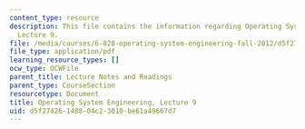 ```yaml
---
content_type: resource
description: This file contains the information regarding Operating System Engineering,
  Lecture 9.
file: /media/courses/6-828-operating-system-engineering-fall-2012/d5f27426148804c23010be61a49667d7_MIT6_828F12_lec9_notes.pdf
file_type: application/pdf
learning_resource_types: []
ocw_type: OCWFile
parent_title: Lecture Notes and Readings
parent_type: CourseSection
resourcetype: Document
title: Operating System Engineering, Lecture 9
uid: d5f27426-1488-04c2-3010-be61a49667d7
---
```

